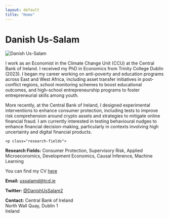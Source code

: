 ```yaml
---
layout: default
title: "Home"
---
```


<h1 class="page-name">Danish Us-Salam</h1>

<div class="about-hero">
  <div class="profile-pic">
    <img src="{{ '/assets/profile3.jpg' | relative_url }}" alt="Danish Us-Salam">
  </div>
  <div class="bio">
    <p>
I work as an Economist in the Climate Change Unit (CCU) at the Central Bank of Ireland. I received my PhD in Economics from Trinity College Dublin (2023). I began my career working on anti-poverty and education programs across East and West Africa, including asset transfer initiatives in post-conflict regions, school monitoring schemes to boost educational outcomes, and high-school entrepreneurship programs to foster entrepreneurial skills among youth. 
    </p>   
More recently, at the Central Bank of Ireland, I designed experimental interventions to enhance consumer protection, including tests to improve risk comprehension around crypto assets and strategies to mitigate online financial fraud. I am currently interested in testing behavioural nudges to enhance financial decision-making, particularly in contexts involving high uncertainty and digital financial products.
    </p>

    <p class="research-fields">
  <strong>Research Fields:</strong> Consumer Protection, Supervisory Risk, Applied Microeconomics, Development Economics, Causal Inference, Machine Learning
</p>

<div class="bottom-contact">
  <p class="cv-center">You can find my CV <a href="{{ '/assets/Danish_CV.pdf' | relative_url }}">here</a></p>

  <p><strong>Email:</strong> <a href="mailto:ussalamd@tcd.ie">ussalamd@tcd.ie</a></p>
  <p><strong>Twitter:</strong> <a href="https://x.com/DanishUsSalam2">@DanishUsSalam2</a></p>

  <p><strong>Contact:</strong> Central Bank of Ireland<br>
     North Wall Quay, Dublin 1<br>
     Ireland
  </p>
</div>




